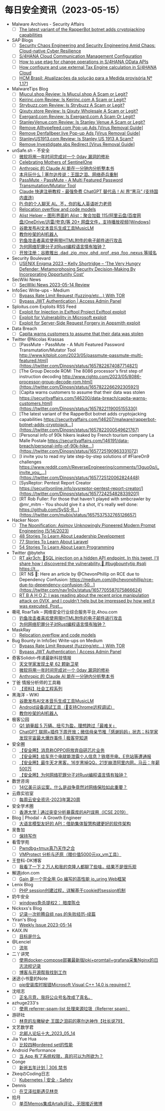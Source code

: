 # 每日安全资讯（2023-05-15）

- Malware Archives - Security Affairs
  - [ ] [The latest variant of the RapperBot botnet adds cryptojacking capabilities](https://securityaffairs.com/146207/malware/rapperbot-botnet-adds-cryptojacking.html)
- SAP Blogs
  - [ ] [Security Chaos Engineering and Security Engineering Amid Chaos: Cloud-native Cyber Resilience](https://blogs.sap.com/2023/05/14/security-chaos-engineering-and-security-engineering-amid-chaos-cloud-native-cyber-resilience/)
  - [ ] [S/4HANA Cloud Communication Management Configuration](https://blogs.sap.com/2023/05/14/s-4hana-cloud-communication-management-configuration/)
  - [ ] [How to use etag for change operations in S/4HANA OData APIs](https://blogs.sap.com/2023/05/14/how-to-use-etag-for-change-operations-in-s-4hana-odata-apis/)
  - [ ] [How configure and use external Tax Engine calculation in S/4HANA Cloud](https://blogs.sap.com/2023/05/14/how-configure-and-use-external-tax-engine-calculation-in-s-4hana-cloud/)
  - [ ] [HCM Brasil: Atualizações da solução para a Medida provisória Nº 1.171](https://blogs.sap.com/2023/05/14/hcm-brasil-atualizacoes-da-solucao-para-a-medida-provisoria-no-1.171/)
- MalwareTips Blog
  - [ ] [Mjucul.shop Review: Is Mjucul.shop A Scam or Legit?](https://malwaretips.com/blogs/mjucul-shop-review-is-mjucul-shop-a-scam-or-legit/)
  - [ ] [Keirinc.com Review: Is Keirinc.com A Scam or Legit?](https://malwaretips.com/blogs/keirinc-com/)
  - [ ] [Strybuzz.com Review: Is Strybuzz A Scam or Legit?](https://malwaretips.com/blogs/strybuzz-com/)
  - [ ] [Qixuty.store Review: Is Qixuty Wholesale A Scam or Legit?](https://malwaretips.com/blogs/qixuty-store/)
  - [ ] [Exergard.com Review: Is Exergard.com A Scam Or Legit?](https://malwaretips.com/blogs/exergard-com/)
  - [ ] [StanleyVenue.com Review: Is Stanley Venue A Scam or Legit?](https://malwaretips.com/blogs/stanleyvenue-com/)
  - [ ] [Remove Allhypefeed.com Pop-up Ads [Virus Removal Guide]](https://malwaretips.com/blogs/remove-allhypefeed-com/)
  - [ ] [Remove Denfallbeer.live Pop-up Ads [Virus Removal Guide]](https://malwaretips.com/blogs/remove-denfallbeer-live-2/)
  - [ ] [StanleyUS1913.com Review: Is Stanley US 1913 A Scam?](https://malwaretips.com/blogs/stanleyus1913-com/)
  - [ ] [Remove Investidgate.sbs Redirect [Virus Removal Guide]](https://malwaretips.com/blogs/remove-investidgate-sbs/)
- unSafe.sh - 不安全
  - [ ] [微软将用一年时间完成对一个 0day 漏洞的修补](https://buaq.net/go-163321.html)
  - [ ] [Celebrating Mothers of SentinelOne](https://buaq.net/go-163320.html)
  - [ ] [Anthropic 的 Claude AI 能在一分钟内分析整本书](https://buaq.net/go-163322.html)
  - [ ] [本月玩什么 | 塞尔达传说：王国之泪、网络奇兵重制](https://buaq.net/go-163310.html)
  - [ ] [PassMute - PassMute - A Multi Featured Password Transmutation/Mutator Tool](https://buaq.net/go-163299.html)
  - [ ] [Claude 快速注册教程 - 最强免费 ChatGPT 替代品！AI 界“黑马” (支持国内直连)](https://buaq.net/go-163311.html)
  - [ ] [Pi 你的个人聊天 AI。不，你的私人英语听力老师](https://buaq.net/go-163283.html)
  - [ ] [Relocation overflow and code models](https://buaq.net/go-163327.html)
  - [ ] [Alist Helper – 图形界面的 Alist：聚合加载 115/阿里云盘/百度网盘/OneDrive/迅雷/夸克/等 20+ 网盘文件，支持播放视频[Windows]](https://buaq.net/go-163284.html)
  - [ ] [谷歌发布AI文本音乐生成工具MusicLM](https://buaq.net/go-163280.html)
  - [ ] [教你吵架的AI机器人](https://buaq.net/go-163281.html)
  - [ ] [钓鱼攻击者喜欢使用带HTML附件的电子邮件进行攻击](https://buaq.net/go-163270.html)
  - [ ] [为何网络犯罪分子对Rust编程语言情有独钟？](https://buaq.net/go-163271.html)
  - [ ] [开放注册：谷歌推出 .dad .zip .mov .phd .prof .esq .foo .nexus 等域名](https://buaq.net/go-163260.html)
- Security Boulevard
  - [ ] [USENIX Enigma 2023 – Kelly Shortridge – ‘The Very Hungry Defender: Metamorphosing Security Decision-Making By Incorporating Opportunity Cost’](https://securityboulevard.com/2023/05/usenix-enigma-2023-kelly-shortridge-the-very-hungry-defender-metamorphosing-security-decision-making-by-incorporating-opportunity-cost/)
- SecWiki News
  - [ ] [SecWiki News 2023-05-14 Review](http://www.sec-wiki.com/?2023-05-14)
- InfoSec Write-ups - Medium
  - [ ] [Bypass Rate Limit Request (fuzzing/etc…) With TOR](https://infosecwriteups.com/bypass-rate-limit-request-fuzzing-etc-with-tor-3a285f3980d2?source=rss----7b722bfd1b8d---4)
  - [ ] [Bypass JWT Authentication | Access Admin Panel](https://infosecwriteups.com/bypass-jwt-authentication-access-admin-panel-73b8d73a0f1?source=rss----7b722bfd1b8d---4)
- Sploitus.com Exploits RSS Feed
  - [ ] [Exploit for Injection in Exiftool Project Exiftool exploit](https://sploitus.com/exploit?id=29FAFE2A-740D-5876-9C4C-C3D02416E695&utm_source=rss&utm_medium=rss)
  - [ ] [Exploit for Vulnerability in Microsoft exploit](https://sploitus.com/exploit?id=3CCF78E3-E22A-54A3-907C-1D687E20BE7C&utm_source=rss&utm_medium=rss)
  - [ ] [Exploit for Server-Side Request Forgery in Appsmith exploit](https://sploitus.com/exploit?id=A6D752FF-F7A1-515C-A478-6C63702FBC8D&utm_source=rss&utm_medium=rss)
- Data Breach
  - [ ] [Capita warns customers to assume that their data was stolen](https://securityaffairs.com/146200/data-breach/capita-warns-customers.html)
- Twitter @Nicolas Krassas
  - [ ] [PassMute - PassMute - A Multi Featured Password Transmutation/Mutator Tool http://www.kitploit.com/2023/05/passmute-passmute-multi-featured.html](https://twitter.com/Dinosn/status/1657822674087714821)
  - [ ] [The Group Decode ROM: The 8086 processor's first step of instruction decoding http://www.righto.com/2023/05/8086-processor-group-decode-rom.html](https://twitter.com/Dinosn/status/1657822266292305921)
  - [ ] [Capita warns customers to assume that their data was stolen https://securityaffairs.com/146200/data-breach/capita-warns-customers.html](https://twitter.com/Dinosn/status/1657822119005155330)
  - [ ] [The latest variant of the RapperBot botnet adds cryptojacking capabilities https://securityaffairs.com/146207/malware/rapperbot-botnet-adds-cryptojack...](https://twitter.com/Dinosn/status/1657822000549621767)
  - [ ] [Personal info of 90k hikers leaked by French tourism company La Malle Postale https://securityaffairs.com/146191/data-breach/personal-info-of-90k-hike...](https://twitter.com/Dinosn/status/1657725190963331072)
  - [ ] [I invite you to read my late step-by-step solutions of #FlareOn9 challenges https://www.reddit.com/r/ReverseEngineering/comments/13guo0q/i_invite_you_...](https://twitter.com/Dinosn/status/1657725120062824448)
  - [ ] [SysReptor: Pentest Report Creator https://securityonline.info/sysreptor-pentest-report-creator/](https://twitter.com/Dinosn/status/1657724254828339201)
  - [ ] [RT Rob Fuller: For those that haven't played with smbcrawler by @mr_mitm - You should give it a shot, it's really well done: https://github.com/SySS-R...](https://twitter.com/mubix/status/1657537532765126657)
- Hacker Noon
  - [ ] [The Noonification: Asimov Unknowingly Pioneered Modern Prompt Engineering (5/14/2023)](https://hackernoon.com/5-14-2023-noonification?source=rss)
  - [ ] [48 Stories To Learn About Leadership Development](https://hackernoon.com/48-stories-to-learn-about-leadership-development?source=rss)
  - [ ] [77 Stories To Learn About Laravel](https://hackernoon.com/77-stories-to-learn-about-laravel?source=rss)
  - [ ] [54 Stories To Learn About Learn Programming](https://hackernoon.com/54-stories-to-learn-about-learn-programming?source=rss)
- Twitter @bytehx
  - [ ] [RT akr3ch: 💉SQL injection on a hidden API endpoint. In this tweet, I'll share how I discovered the vulnerability.💉 #bugbountytip #sqli https://t...](https://twitter.com/akr3ch/status/1657726365423271936)
  - [ ] [RT N$ 🍥: Here an article by @ChevonPhillip on RCE due to Dependency Confusion: https://medium.com/@chevonphillip/rce-due-to-dependency-confusion-50...](https://twitter.com/nav1n0x/status/1657705587075866624)
  - [ ] [RT B A H O Z: I was reading about the recent price manipulation attack on 0VIX, and I couldn't help but be impressed by how well it was executed. Post...](https://twitter.com/bahoz_eth/status/1657568003590897664)
- 嘶吼 RoarTalk – 网络安全行业综合服务平台,4hou.com
  - [ ] [钓鱼攻击者喜欢使用带HTML附件的电子邮件进行攻击](https://www.4hou.com/posts/9A14)
  - [ ] [为何网络犯罪分子对Rust编程语言情有独钟？](https://www.4hou.com/posts/vxgV)
- MaskRay
  - [ ] [Relocation overflow and code models](https://maskray.me/blog/2023-05-14-relocation-overflow-and-code-models)
- Bug Bounty in InfoSec Write-ups on Medium
  - [ ] [Bypass Rate Limit Request (fuzzing/etc…) With TOR](https://infosecwriteups.com/bypass-rate-limit-request-fuzzing-etc-with-tor-3a285f3980d2?source=rss----7b722bfd1b8d--bug_bounty)
  - [ ] [Bypass JWT Authentication | Access Admin Panel](https://infosecwriteups.com/bypass-jwt-authentication-access-admin-panel-73b8d73a0f1?source=rss----7b722bfd1b8d--bug_bounty)
- 奇客Solidot–传递最新科技情报
  - [ ] [天文学家发现土星 62 颗新卫星](https://www.solidot.org/story?sid=74958)
  - [ ] [微软将用一年时间完成对一个 0day 漏洞的修补](https://www.solidot.org/story?sid=74957)
  - [ ] [Anthropic 的 Claude AI 能在一分钟内分析整本书](https://www.solidot.org/story?sid=74956)
- 丁爸 情报分析师的工具箱
  - [ ] [【资料】社会工程系列](https://mp.weixin.qq.com/s?__biz=MzI2MTE0NTE3Mw==&mid=2651136283&idx=1&sn=e68dbc724ca17bb7c0a93ac04ac28323&chksm=f1af5621c6d8df371dd26ecd6d0b6effcf609614ccfc40692e7abd977c90c8c0fd1706f993e4&scene=58&subscene=0#rd)
- 黑海洋 - WIKI
  - [ ] [谷歌发布AI文本音乐生成工具MusicLM](https://blog.upx8.com/3558)
  - [ ] [Android设备调试工具（🐛支持Chrome远程调试）](https://blog.upx8.com/3557)
  - [ ] [教你吵架的AI机器人](https://blog.upx8.com/3556)
- 极客公园
  - [ ] [Q1 销量超 5 万辆、扭亏为盈，理想跨过「最难关」](https://mp.weixin.qq.com/s?__biz=MTMwNDMwODQ0MQ==&mid=2652992323&idx=1&sn=b3350812396ddd855afa0669fcaa7b9b&chksm=7e540ef5492387e37ecf87cef7ee102453129cbd294a6eb96ba476d42433a26e413b812e5e86&scene=58&subscene=0#rd)
  - [ ] [ChatGPT 联网+插件下周开放；微信母亲节推「感谢妈妈」状态；科学家发现宇宙最大爆炸事件 | 极客早知道](https://mp.weixin.qq.com/s?__biz=MTMwNDMwODQ0MQ==&mid=2652992322&idx=1&sn=3cc71c04d725067e8e79149c3dbf85f8&chksm=7e540ef4492387e27445e2a5b2fb8ac6ce1369b84d1b13e967eadfb7ba8a16b77aeccd9c979d&scene=58&subscene=0#rd)
- 安全圈
  - [ ] [【安全圈】消息称OPPO将放弃自研芯片业务](https://mp.weixin.qq.com/s?__biz=MzIzMzE4NDU1OQ==&mid=2652034380&idx=1&sn=d187a7b1ba89109798928b447f6e8551&chksm=f36ff90cc418701af202d222312204fc79cfb8b43f6232dd9b675ec09c148826e530314cfd1c&scene=58&subscene=0#rd)
  - [ ] [【安全圈】给车充个电就能泄露个人信息？铁塔充电、E充站等遭通报](https://mp.weixin.qq.com/s?__biz=MzIzMzE4NDU1OQ==&mid=2652034380&idx=2&sn=6be87366c1af46af20e13da3039b9b71&chksm=f36ff90cc418701aad67b0e6cfa56e9ec837c5db27ad95a33e3bc916f7034d8cf505a9c1d10b&scene=58&subscene=0#rd)
  - [ ] [【安全圈】最牛天才黑客，16岁黑掉QQ，21岁崩溃阿里内网，马云：年薪500万](https://mp.weixin.qq.com/s?__biz=MzIzMzE4NDU1OQ==&mid=2652034380&idx=3&sn=a5a56a179f8e57af8f52866220597e61&chksm=f36ff90cc418701a54aaa9d149520931d0488be33481cf59e7e9081113fb939ebc44a19a83c7&scene=58&subscene=0#rd)
  - [ ] [【安全圈】为何网络犯罪分子对Rust编程语言情有独钟？](https://mp.weixin.qq.com/s?__biz=MzIzMzE4NDU1OQ==&mid=2652034380&idx=4&sn=72639f8222e981188659cefb65267154&chksm=f36ff90cc418701a0f5b8cfe9a3f8bfa9c50d625ed9b0353781050eba97378a7baa69e271047&scene=58&subscene=0#rd)
- 数世咨询
  - [ ] [14亿美元诉讼案，什么是战争竟然对网络保险如此重要？](https://mp.weixin.qq.com/s?__biz=MzkxNzA3MTgyNg==&mid=2247498078&idx=1&sn=891fabe5b97033d05da4560ea64fb9d7&chksm=c1448be3f63302f57b6ba565437055ad77f23d24ea2ec6e54ddbc099bd8ae6ac0724a3b3c04d&scene=58&subscene=0#rd)
- 云鼎实验室
  - [ ] [每周云安全资讯-2023年第20周](https://mp.weixin.qq.com/s?__biz=MzU3ODAyMjg4OQ==&mid=2247494955&idx=1&sn=fe85ec6d64e58efcbc74964f8726787f&chksm=fd7911adca0e98bb9eb6e5a8ea259b050efaa682aed69422ec6044ec8ea45c65b667e853339c&scene=58&subscene=0#rd)
- 安全学术圈
  - [ ] [香港大学 | 通过突变分析暴露库的API误用（ICSE 2019）](https://mp.weixin.qq.com/s?__biz=MzU5MTM5MTQ2MA==&mid=2247489037&idx=1&sn=d65ab0573ad544254a9585382a14f913&chksm=fe2ee986c959609088764ba94d9519e01616636c0e65d922dabb336c699882c333478975e976&scene=58&subscene=0#rd)
- Blog | Phodal - A Growth Engineer
  - [ ] [大语言模型友好的 API：借助集体智慧构建更好的软件架构](http://www.phodal.com/blog/llm-friendly-api/)
- 吴鲁加
  - [ ] [保持写作](https://mp.weixin.qq.com/s?__biz=Mzg5NDY4ODM1MA==&mid=2247484415&idx=1&sn=c1fb69f9f796f5e186f103994380312c&chksm=c01a8ecef76d07d8d54bf0a9a3dab696feab5d03e9ee9df6335498360b6f61332f32514f48dd&scene=58&subscene=0#rd)
- 看雪学苑
  - [ ] [Pwndbg+tmux真乃天作之合](https://mp.weixin.qq.com/s?__biz=MjM5NTc2MDYxMw==&mid=2458504430&idx=1&sn=ecde655b0ec414546b288772c30823cb&chksm=b18efc6486f975727b952b505733d3c70be7b2acbdd72cdbeee6003177cdbe303269b9bbbe9c&scene=58&subscene=0#rd)
  - [ ] [VMProtect 分析与还原（赠价值5000元xx_vm工具）](https://mp.weixin.qq.com/s?__biz=MjM5NTc2MDYxMw==&mid=2458504430&idx=2&sn=a0f1606ec0034ac70ca2ccfa7f773ba3&chksm=b18efc6486f97572d8776f171ab59176bd7f5d02f91995428aa0de29bec97b07d9134a9b8d56&scene=58&subscene=0#rd)
- 王登科-DK博客
  - [ ] [我看了一下 2 万人和我的克隆人都聊了些啥，结果不是很乐观](https://greatdk.com/1921.html)
- 解道jdon.com
  - [ ] [Gain 是一个完全用 Go 编写的高性能 io_uring Web框架](https://www.jdon.com/66466.html)
- Lenix Blog
  - [ ] [PHP session创建过程，详解基于cookie的session机制](https://blog.p2hp.com/archives/11028)
- 奶牛安全
  - [ ] [windows免杀提权2： 暗度陈仓](https://mp.weixin.qq.com/s?__biz=MzU4NjY0NTExNA==&mid=2247489445&idx=1&sn=a52ba2b3be6574e8e82e82cd9a2e66ab&chksm=fdf97cb0ca8ef5a6da6e2f43f0f3fe97c3b40ff3d78d1319d92e77fa379179faa5a436ad6733&scene=58&subscene=0#rd)
- Nicksxs's Blog
  - [ ] [记录一次折腾自组 nas 的失败经历-续篇](https://nicksxs.me/2023/05/14/%E8%AE%B0%E5%BD%95%E4%B8%80%E6%AC%A1%E6%8A%98%E8%85%BE%E8%87%AA%E7%BB%84-nas-%E7%9A%84%E5%A4%B1%E8%B4%A5%E7%BB%8F%E5%8E%86-%E7%BB%AD%E7%AF%87/)
- Yiran's Blog
  - [ ] [Weekly Issue 2023-05-14](https://zdyxry.github.io/2023/05/14/Weekly-Issue-2023-05-14/)
- KAIX.IN
  - [ ] [目标是什么](https://kaix.in/2023/0514-purpose/)
- @Lenciel
  - [ ] [流年](https://lenciel.com/2023/05/not-a-good-year/)
- 二丫讲梵
  - [ ] [使用docker-compose部署最新版loki+promtail+grafana采集Nginx的日志流程记录](https://wiki.eryajf.net/pages/e8500e/)
  - [ ] [博客与开源帮我找到工作](https://wiki.eryajf.net/pages/36303e/)
- 迷途小书童的Note
  - [ ] [pip安装库时报错Microsoft Visual C++ 14.0 is required？](https://xugaoxiang.com/2023/05/14/pip-install-microsoft-visual-c-14-0-is-required/)
- 沈唁志
  - [ ] [正名示意，我将公众号名改成了真名。](https://qq52o.me/2814.html)
- azhuge233's
  - [ ] [使用 referrer-spam-list 处理来源垃圾（Referrer spam）](https://azhuge233.com/%e4%bd%bf%e7%94%a8-referrer-spam-list-%e5%a4%84%e7%90%86%e6%9d%a5%e6%ba%90%e5%9e%83%e5%9c%be%ef%bc%88referrer-spam%ef%bc%89/)
- 游研社
  - [ ] [林克的左撇秘史 王国之泪前的塞尔达神作【社长说79】](https://alioss.yystv.cn/doc/10809/7cc3b97d2473db2e9bb654802cd235bb.mp4)
- 文艺数学君
  - [ ] [北邮人论坛十大_2023_05_14](https://mathpretty.com/15902.html)
- Jia Yue Hua
  - [ ] [比较四种ordered set的性能](https://jiayuehua.github.io/2023/05/14/set-performance/)
- Android Performance
  - [ ] [当 App 有了系统权限，真的可以为所欲为？](https://androidperformance.com/2023/05/14/bad-android-app-with-system-permissions/)
- Conge
  - [ ] [新爸五年计划 | 306 禁书](https://conge.livingwithfcs.org/2023/05/14/NewDaddy-book-ban/)
- ZkeqのCoding日志
  - [ ] [Kubernetes | 安全 - Safety](https://icodeq.com/2023/158a4701afb8/)
- Dennis
  - [ ] [在艾泽拉斯遇见林克](https://www.domon.cn/zai-ai-ze-la-si-yu-jian-lin-ke/)
- 拾月
  - [ ] [单页Memos集成Artalk评论，无限接近微博](https://www.skyue.com/23051422.html)

